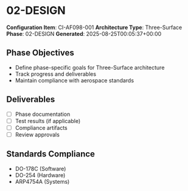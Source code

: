 # 02-DESIGN

**Configuration Item**: CI-AF098-001
**Architecture Type**: Three-Surface
**Phase**: 02-DESIGN
**Generated**: 2025-08-25T00:05:37+00:00

## Phase Objectives
- Define phase-specific goals for Three-Surface architecture
- Track progress and deliverables
- Maintain compliance with aerospace standards

## Deliverables
- [ ] Phase documentation
- [ ] Test results (if applicable)
- [ ] Compliance artifacts
- [ ] Review approvals

## Standards Compliance
- DO-178C (Software)
- DO-254 (Hardware)
- ARP4754A (Systems)
